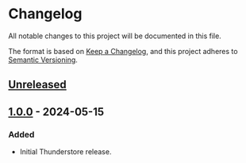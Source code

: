 # Changelog

All notable changes to this project will be documented in this file.

The format is based on [Keep a Changelog](https://keepachangelog.com/en/1.1.0/),
and this project adheres to [Semantic Versioning](https://semver.org/spec/v2.0.0.html).

## [Unreleased]

## [1.0.0] - 2024-05-15

### Added

- Initial Thunderstore release.

[unreleased]: https://github.com/SGG-Modding/ENVY/compare/1.0.0...HEAD
[1.0.0]: https://github.com/SGG-Modding/ENVY/compare/6da071b5c4c8bb4458ed7ea5cb23e7f83d332911...1.0.0
